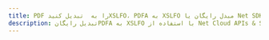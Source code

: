 ---title: PDF را به  تبدیل کنیدXSLFO، PDFA به XSLFO مبدل رایگان یا Net SDKdescription: تبدیل رایگانPDFA به XSLFO با استفاده از Net Cloud APIs & SDK همچنین اسناد PDF را در Cloud ایجاد، ویرایش و رندر کنید.---